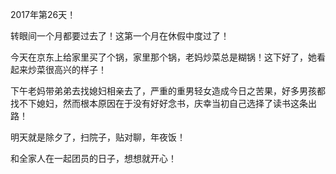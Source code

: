 2017年第26天！

转眼间一个月都要过去了！这第一个月在休假中度过了！

今天在京东上给家里买了个锅，家里那个锅，老妈炒菜总是糊锅！这下好了，她看起来炒菜很高兴的样子！

下午老妈带弟弟去找媳妇相亲去了，严重的重男轻女造成今日之苦果，好多男孩都找不下媳妇，然而根本原因在于没有好好念书，庆幸当初自己选择了读书这条出路！

明天就是除夕了，扫院子，贴对聊，年夜饭！

和全家人在一起团员的日子，想想就开心！



